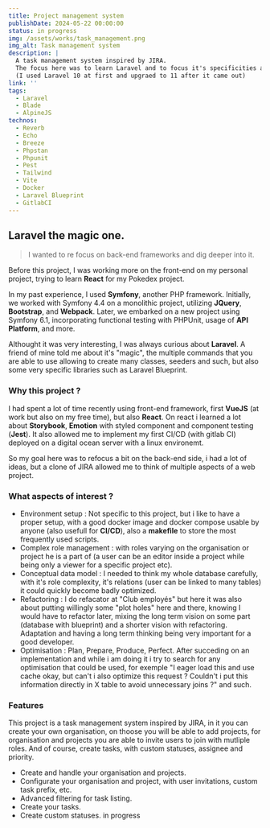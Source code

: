 ```yaml
---
title: Project management system
publishDate: 2024-05-22 00:00:00
status: in progress
img: /assets/works/task_management.png
img_alt: Task management system
description: |
  A task management system inspired by JIRA.
  The focus here was to learn Laravel and to focus it's specificities and optmisiations.
  (I used Laravel 10 at first and upgraed to 11 after it came out)
link: ''
tags:
  - Laravel
  - Blade
  - AlpineJS
technos:
  - Reverb
  - Echo
  - Breeze
  - Phpstan
  - Phpunit
  - Pest
  - Tailwind
  - Vite
  - Docker
  - Laravel Blueprint
  - GitlabCI
---
```


## Laravel the magic one.

> I wanted to re focus on back-end frameworks and dig deeper into it.

Before this project, I was working more on the front-end on my personal project, trying to learn <strong>React</strong> for my Pokedex project.

In my past experience, I used <strong>Symfony</strong>, another PHP framework. Initially, we worked with Symfony 4.4 on a monolithic project, utilizing <strong>JQuery</strong>, <strong>Bootstrap</strong>, and <strong>Webpack</strong>. Later, we embarked on a new project using Symfony 6.1, incorporating functional testing with PHPUnit, usage of <strong>API Platform</strong>, and more.

Althought it was very interesting, I was always curious about <strong>Laravel</strong>.
A friend of mine told me about it's "magic", the multiple commands that you are able to use allowing to create many classes, seeders and such, but also some very specific libraries such as Laravel Blueprint.

### Why this project ?

I had spent a lot of time recently using front-end framework, first <strong>VueJS</strong> (at work but also on my free time), but also <strong>React</strong>.
On react i learned a lot about <strong>Storybook</strong>, <strong>Emotion</strong> with styled component and component testing (<strong>Jest</strong>).
It also allowed me to implement my first CI/CD (with gitlab CI) deployed on a digital ocean server with a linux environemt.

So my goal here was to refocus a bit on the back-end side, i had a lot of ideas, but a clone of JIRA allowed me to think of multiple aspects of a web project.

### What aspects of interest ?

- <span class="title">Environment setup</span> : Not specific to this project, but i like to have a proper setup, with a good docker image and docker compose usable by anyone (also usefull for <strong>CI/CD</strong>), also a <strong>makefile</strong> to store the most frequently used scripts.
- <span class="title">Complex role management</span> : with roles varying on the organisation or project he is a part of (a user can be an editor inside a project while being only a viewer for a specific project etc).
- <span class="title">Conceptual data model</span> : I needed to think my whole database carefully, with it's role complexity, it's relations (user can be linked to many tables) it could quickly become badly optimized.
- <span class="title">Refactoring</span> : I do refacator at "Club employés" but here it was also about putting willingly some "plot holes" here and there, knowing I would have to refactor later, mixing the long term vision on some part (database with blueprint) and a shorter vision with refactoring. Adaptation and having a long term thinking being very important for a good developer.
- <span class="title">Optimisation</span> : Plan, Prepare, Produce, Perfect. After succeding on an implementation and while i am doing it i try to search for any optimisation that could be used, for exemple
"I eager load this and use cache okay, but can't i also optimize this request ? Couldn't i put this information directly in X table to avoid unnecessary joins ?" and such.

### Features

This project is a task management system inspired by JIRA, in it you can create your own organisation, on thoose you will be able to add projects, for organisation and projects you are able to invite users to join with mutliple roles.
And of course, create tasks, with custom statuses, assignee and priority.

- Create and handle your organisation and projects.
- Configurate your organisation and project, with user invitations, custom task prefix, etc.
- Advanced filtering for task listing.
- Create your tasks.
- <span class="inProgress hasAfterIcon has-tooltip">Create custom statuses. <span class="tooltip">in progress</span> </span>

